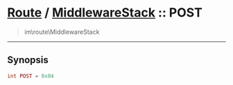 # [Route](route.md) / [MiddlewareStack](route-MiddlewareStack.md) :: POST
 > im\route\MiddlewareStack
____

## Synopsis
```php
int POST = 0x04
```
